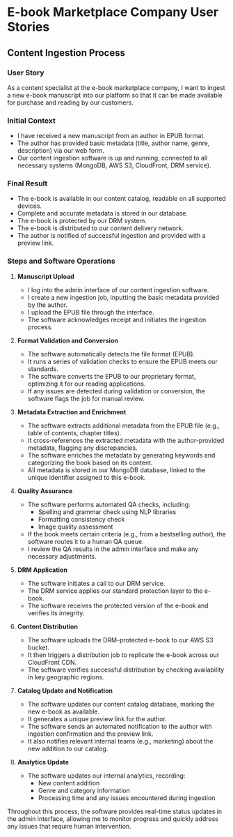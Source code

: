 # E-book Marketplace Company User Stories

## Content Ingestion Process

### User Story
As a content specialist at the e-book marketplace company, I want to ingest a new e-book manuscript into our platform so that it can be made available for purchase and reading by our customers.

### Initial Context
- I have received a new manuscript from an author in EPUB format.
- The author has provided basic metadata (title, author name, genre, description) via our web form.
- Our content ingestion software is up and running, connected to all necessary systems (MongoDB, AWS S3, CloudFront, DRM service).

### Final Result
- The e-book is available in our content catalog, readable on all supported devices.
- Complete and accurate metadata is stored in our database.
- The e-book is protected by our DRM system.
- The e-book is distributed to our content delivery network.
- The author is notified of successful ingestion and provided with a preview link.

### Steps and Software Operations

1. **Manuscript Upload**
   - I log into the admin interface of our content ingestion software.
   - I create a new ingestion job, inputting the basic metadata provided by the author.
   - I upload the EPUB file through the interface.
   - The software acknowledges receipt and initiates the ingestion process.

2. **Format Validation and Conversion**
   - The software automatically detects the file format (EPUB).
   - It runs a series of validation checks to ensure the EPUB meets our standards.
   - The software converts the EPUB to our proprietary format, optimizing it for our reading applications.
   - If any issues are detected during validation or conversion, the software flags the job for manual review.

3. **Metadata Extraction and Enrichment**
   - The software extracts additional metadata from the EPUB file (e.g., table of contents, chapter titles).
   - It cross-references the extracted metadata with the author-provided metadata, flagging any discrepancies.
   - The software enriches the metadata by generating keywords and categorizing the book based on its content.
   - All metadata is stored in our MongoDB database, linked to the unique identifier assigned to this e-book.

4. **Quality Assurance**
   - The software performs automated QA checks, including:
     - Spelling and grammar check using NLP libraries
     - Formatting consistency check
     - Image quality assessment
   - If the book meets certain criteria (e.g., from a bestselling author), the software routes it to a human QA queue.
   - I review the QA results in the admin interface and make any necessary adjustments.

5. **DRM Application**
   - The software initiates a call to our DRM service.
   - The DRM service applies our standard protection layer to the e-book.
   - The software receives the protected version of the e-book and verifies its integrity.

6. **Content Distribution**
   - The software uploads the DRM-protected e-book to our AWS S3 bucket.
   - It then triggers a distribution job to replicate the e-book across our CloudFront CDN.
   - The software verifies successful distribution by checking availability in key geographic regions.

7. **Catalog Update and Notification**
   - The software updates our content catalog database, marking the new e-book as available.
   - It generates a unique preview link for the author.
   - The software sends an automated notification to the author with ingestion confirmation and the preview link.
   - It also notifies relevant internal teams (e.g., marketing) about the new addition to our catalog.

8. **Analytics Update**
   - The software updates our internal analytics, recording:
     - New content addition
     - Genre and category information
     - Processing time and any issues encountered during ingestion

Throughout this process, the software provides real-time status updates in the admin interface, allowing me to monitor progress and quickly address any issues that require human intervention.
